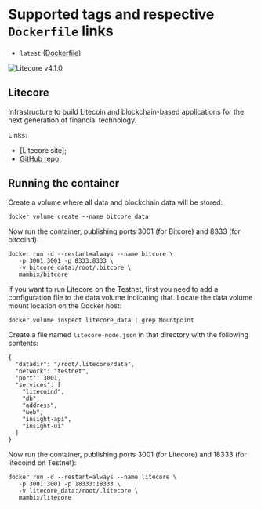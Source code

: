 # Supported tags and respective `Dockerfile` links
* `latest` ([Dockerfile])

![Litecore v4.1.0](https://img.shields.io/badge/litecore-v4.1.10-green.svg)

## Litecore
Infrastructure to build Litecoin and blockchain-based applications for the next generation of financial technology.

Links:
* [Litecore site];
* [GitHub repo].

## Running the container

Create a volume where all data and blockchain data will be stored:

```
docker volume create --name bitcore_data
```

Now run the container, publishing ports 3001 (for Bitcore) and 8333 (for bitcoind).

```
docker run -d --restart=always --name bitcore \
   -p 3001:3001 -p 8333:8333 \
   -v bitcore_data:/root/.bitcore \
   mambix/bitcore
```

If you want to run Litecore on the Testnet, first you need to add a configuration file to the data volume indicating that. Locate the data volume mount location on the Docker host:

```
docker volume inspect litecore_data | grep Mountpoint
```

Create a file named `litecore-node.json` in that directory with the following contents:

```
{
  "datadir": "/root/.litecore/data",
  "network": "testnet",
  "port": 3001,
  "services": [
    "litecoind",
    "db",
    "address",
    "web",
    "insight-api",
    "insight-ui"
  ]
}
```

Now run the container, publishing ports 3001 (for Litecore) and 18333 (for litecoind on Testnet):

```
docker run -d --restart=always --name litecore \
   -p 3001:3001 -p 18333:18333 \
   -v litecore_data:/root/.litecore \
   mambix/litecore
```


[Dockerfile]: <https://github.com/mambix/litecore/blob/master/Dockerfile>
[GitHub repo]: <https://github.com/litecoin-project/litecore>
[Litecoin site]: <https://litecoin.com/>
